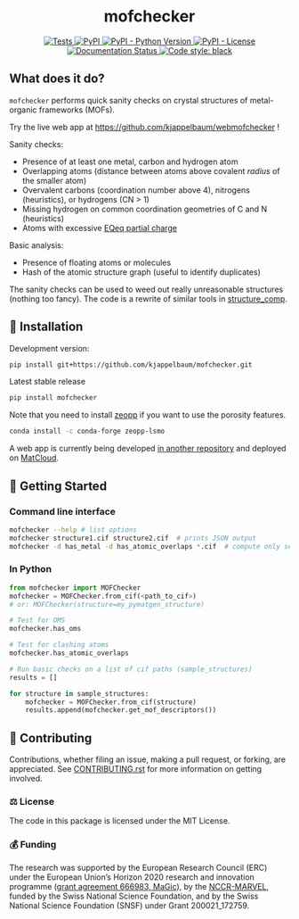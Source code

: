 <!--
<p align="center">
  <img src="https://github.com/kjappelbaum/mofchecker/raw/main/docs/source/figures/logo.png" height="300">
</p> -->
<h1 align="center">
    mofchecker
</h1>
<p align="center">
    <a href="https://github.com/kjappelbaum/mofchecker/actions?query=workflow%3Apython_package">
        <img alt="Tests" src="https://github.com/kjappelbaum/mofchecker/actions/workflows/python-package.yml/badge.svg" />
    </a>
    <a href="https://pypi.org/project/mofchecker">
        <img alt="PyPI" src="https://img.shields.io/pypi/v/mofchecker" />
    </a>
    <a href="https://pypi.org/project/mofchecker">
        <img alt="PyPI - Python Version" src="https://img.shields.io/pypi/pyversions/mofchecker" />
    </a>
    <a href="https://github.com/kjappelbaum/mofchecker/blob/main/LICENSE">
        <img alt="PyPI - License" src="https://img.shields.io/pypi/l/mofchecker" />
    </a>
    <a href='https://mofchecker.readthedocs.io/en/latest/?badge=latest'>
        <img src='https://readthedocs.org/projects/mofchecker/badge/?version=latest' alt='Documentation Status' />
    </a>
    <a href='https://github.com/psf/black'>
        <img src='https://img.shields.io/badge/code%20style-black-000000.svg' alt='Code style: black' />
    </a>
</p>


## What does it do?

`mofchecker` performs quick sanity checks on crystal structures of metal-organic frameworks (MOFs).

Try the live web app at https://github.com/kjappelbaum/webmofchecker !

Sanity checks:

- Presence of at least one metal, carbon and hydrogen atom
- Overlapping atoms (distance between atoms above covalent *radius* of the smaller atom)
- Overvalent carbons (coordination number above 4), nitrogens (heuristics), or hydrogens (CN > 1)
- Missing hydrogen on common coordination geometries of C and N (heuristics)
- Atoms with excessive [EQeq partial charge](https://pubs.acs.org/doi/10.1021/jz3008485)

Basic analysis:
- Presence of floating atoms or molecules
- Hash of the atomic structure graph (useful to identify duplicates)

The sanity checks can be used to weed out really unreasonable structures (nothing too fancy).
The code is a rewrite of similar tools in [structure_comp](https://github.com/kjappelbaum/structure_comp).

## 🚀 Installation

Development version:

```bash
pip install git+https://github.com/kjappelbaum/mofchecker.git
```

Latest stable release

```bash
pip install mofchecker
```

Note that you need to install [zeopp](https://anaconda.org/conda-forge/zeopp-lsmo) if you want to use the porosity features.

```bash
conda install -c conda-forge zeopp-lsmo
```



A web app is currently being developed [in another repository](https://github.com/kjappelbaum/webmofchecker) and deployed on [MatCloud](http://mofchecker.matcloud.xyz/).

## 💪 Getting Started

### Command line interface

```bash
mofchecker --help # list options
mofchecker structure1.cif structure2.cif  # prints JSON output
mofchecker -d has_metal -d has_atomic_overlaps *.cif  # compute only selected descriptors
```

### In Python

```python
from mofchecker import MOFChecker
mofchecker = MOFChecker.from_cif(<path_to_cif>)
# or: MOFChecker(structure=my_pymatgen_structure)

# Test for OMS
mofchecker.has_oms

# Test for clashing atoms
mofchecker.has_atomic_overlaps

# Run basic checks on a list of cif paths (sample_structures)
results = []

for structure in sample_structures:
    mofchecker = MOFChecker.from_cif(structure)
    results.append(mofchecker.get_mof_descriptors())
```


## 👐 Contributing

Contributions, whether filing an issue, making a pull request, or forking, are appreciated. See
[CONTRIBUTING.rst](https://github.com/kjappelbaum/mofchecker/blob/master/CONTRIBUTING.rst) for more information on getting involved.


### ⚖️ License

The code in this package is licensed under the MIT License.


### 💰 Funding

The research was supported by the European Research Council (ERC) under the European Union’s Horizon 2020 research and innovation programme ([grant agreement 666983, MaGic](https://cordis.europa.eu/project/id/666983)), by the [NCCR-MARVEL](https://www.nccr-marvel.ch/), funded by the Swiss National Science Foundation, and by the Swiss National Science Foundation (SNSF) under Grant 200021_172759.

